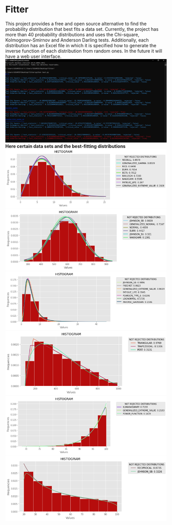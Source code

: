 # Fitter
This project provides a free and open source alternative to find the probability distribution that best fits a data set. Currently, the project has more than 40 probability distributions and uses the Chi-square, Kolmogorov-Smirnov and Anderson Darling tests. Additionally, each distribution has an Excel file in which it is specified how to generate the inverse function of each distribution from random ones. In the future it will have a web user interface.
![alt text](https://github.com/SebastianJHM/Fitter/blob/main/multimedia/test.PNG)
**Here certain data sets and the best-fitting distributions**
![alt text](https://github.com/SebastianJHM/Fitter/blob/main/multimedia/plot0.png)
![alt text](https://github.com/SebastianJHM/Fitter/blob/main/multimedia/plot1.png)
![alt text](https://github.com/SebastianJHM/Fitter/blob/main/multimedia/plot2.png)
![alt text](https://github.com/SebastianJHM/Fitter/blob/main/multimedia/plot3.png)
![alt text](https://github.com/SebastianJHM/Fitter/blob/main/multimedia/plot4.png)
![alt text](https://github.com/SebastianJHM/Fitter/blob/main/multimedia/plot5.png)

